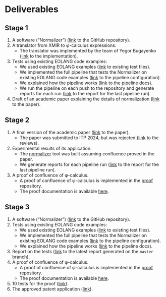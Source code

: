 # Deliverables

## Stage 1

1. A software (“Normalizer”) ([link](https://github.com/objectionary/eo-phi-normalizer) to the GitHub repository).
1. A translator from XMIR to φ-calculus expressions:
    - The translator was implemented by the team of Yegor Bugayenko ([link](https://github.com/objectionary/eo/blob/c4fe24fc2359957261b1e56b8cac9113d0b77db2/eo-maven-plugin/src/main/java/org/eolang/maven/PhiMojo.java) to the implementation).
1. Tests using existing EOLANG code examples:
    - We used existing EOLANG examples ([link](https://github.com/objectionary/eo/tree/c4fe24fc2359957261b1e56b8cac9113d0b77db2/eo-runtime/src/test/eo/org/eolang) to existing test files).
    - We implemented the full pipeline that tests the Normalizer on existing EOLANG code examples ([link](https://github.com/objectionary/eo-phi-normalizer/blob/bbe60bcbcaea7332515485da0d4e5e31fc1e163d/.github/workflows/ghc.yml#L103-L308) to the pipeline configuration).
    - We explained how the pipeline works ([link](https://www.objectionary.com/eo-phi-normalizer/docs/pipeline.html) to the pipeline docs).
    - We run the pipeline on each push to the repository and generate reports for each run ([link](https://www.objectionary.com/eo-phi-normalizer/report/) to the report for the last pipeline run).
1. Draft of an academic paper explaining the details of normalization ([link](./papers/phi-confluence.pdf) to the paper).

## Stage 2

1. A final version of the academic paper ([link](./papers/phi-confluence.pdf) to the paper).
    - The paper was submitted to ITP 2024, but was rejected ([link](./papers/phi-confluence-ITP-2024-reviews.txt) to the reviews).
1. Experimental results of its application.
    - The [normalizer](https://github.com/objectionary/eo-phi-normalizer) tool was built assuming confluence proved in the paper.
    - We generate reports for each pipeline run ([link](https://www.objectionary.com/eo-phi-normalizer/report/) to the report for the last pipeline run).
1. A proof of confluence of φ-calculus.
    - A proof of confluence of φ-calculus is implemented in the [proof](https://github.com/objectionary/proof) repository.
    - The proof documentation is available [here](https://www.objectionary.com/proof/docs/).

## Stage 3

1. A software (“Normalizer”) ([link](https://github.com/objectionary/eo-phi-normalizer) to the GitHub repository).
1. Tests using existing EOLANG code examples:
    - We used existing EOLANG examples ([link](https://github.com/objectionary/eo/tree/4f291e6d4c28c2aacd8c01c0c025f488eeaf2053/eo-runtime/src/test/eo/org/eolang) to existing test files).
    - We implemented the full pipeline that tests the Normalizer on existing EOLANG code examples ([link](https://github.com/objectionary/eo-phi-normalizer/blob/bbe60bcbcaea7332515485da0d4e5e31fc1e163d/.github/workflows/ghc.yml#L103-L308) to the pipeline configuration).
    - We explained how the pipeline works ([link](https://www.objectionary.com/eo-phi-normalizer/docs/pipeline.html) to the pipeline docs).
1. Report on the tests ([link](https://www.objectionary.com/eo-phi-normalizer/report/) to the latest report generated on the `master` branch).
1. A proof of confluence of φ-calculus.
   - A proof of confluence of φ-calculus is implemented in the [proof](https://github.com/objectionary/proof) repository.
   - The proof documentation is available [here](https://www.objectionary.com/proof/docs/Minimal/Term.html).
1. 10 tests for the proof ([link](https://github.com/objectionary/proof/blob/master/Minimal/Examples.lean)).
1. The approved patent application ([link](https://www.overleaf.com/project/66912652c058ec418f5b3e50)).
